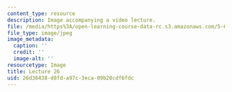 ```yaml
---
content_type: resource
description: Image accompanying a video lecture.
file: /media/https%3A/open-learning-course-data-rc.s3.amazonaws.com/5-60-thermodynamics-kinetics-spring-2008/26d36438d8fda97c3eca09b20cdf6fdc_lec26_th.jpg
file_type: image/jpeg
image_metadata:
  caption: ''
  credit: ''
  image-alt: ''
resourcetype: Image
title: Lecture 26
uid: 26d36438-d8fd-a97c-3eca-09b20cdf6fdc
---
```

